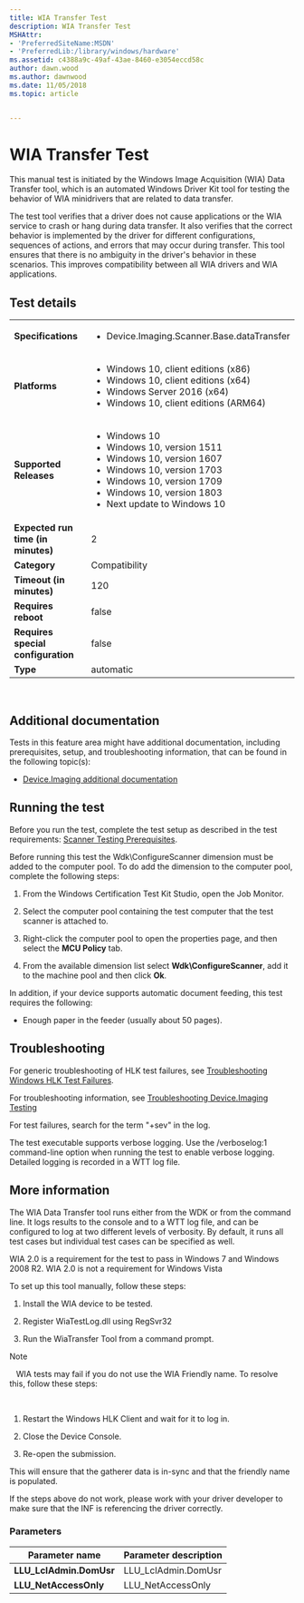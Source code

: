 ```yaml
---
title: WIA Transfer Test
description: WIA Transfer Test
MSHAttr:
- 'PreferredSiteName:MSDN'
- 'PreferredLib:/library/windows/hardware'
ms.assetid: c4388a9c-49af-43ae-8460-e3054eccd58c
author: dawn.wood
ms.author: dawnwood
ms.date: 11/05/2018
ms.topic: article


---
```


# <span id="p_hlk_test.46e93150-b456-4aaa-a02a-09a93f32fe93"></span>WIA Transfer Test


This manual test is initiated by the Windows Image Acquisition (WIA) Data Transfer tool, which is an automated Windows Driver Kit tool for testing the behavior of WIA minidrivers that are related to data transfer.

The test tool verifies that a driver does not cause applications or the WIA service to crash or hang during data transfer. It also verifies that the correct behavior is implemented by the driver for different configurations, sequences of actions, and errors that may occur during transfer. This tool ensures that there is no ambiguity in the driver's behavior in these scenarios. This improves compatibility between all WIA drivers and WIA applications.

## Test details
|||
|---|---|
| **Specifications**  | <ul><li>Device.Imaging.Scanner.Base.dataTransfer</li></ul> |  
| **Platforms**   | <ul><li>Windows 10, client editions (x86)</li><li>Windows 10, client editions (x64)</li><li>Windows Server 2016 (x64)</li><li>Windows 10, client editions (ARM64)</li></ul> |
| **Supported Releases** | <ul><li>Windows 10</li><li>Windows 10, version 1511</li><li>Windows 10, version 1607</li><li>Windows 10, version 1703</li><li>Windows 10, version 1709</li><li>Windows 10, version 1803</li><li>Next update to Windows 10</li></ul> |
|**Expected run time (in minutes)**| 2 |
|**Category**| Compatibility |
|**Timeout (in minutes)**| 120 |
|**Requires reboot**| false |
|**Requires special configuration**| false |
|**Type**| automatic |

 

## <span id="Additional_documentation"></span><span id="additional_documentation"></span><span id="ADDITIONAL_DOCUMENTATION"></span>Additional documentation


Tests in this feature area might have additional documentation, including prerequisites, setup, and troubleshooting information, that can be found in the following topic(s):

-   [Device.Imaging additional documentation](device-imaging-additional-documentation.md)

## <span id="Running_the_test"></span><span id="running_the_test"></span><span id="RUNNING_THE_TEST"></span>Running the test


Before you run the test, complete the test setup as described in the test requirements: [Scanner Testing Prerequisites](scanner-testing-prerequisites.md).

Before running this test the Wdk\\ConfigureScanner dimension must be added to the computer pool. To do add the dimension to the computer pool, complete the following steps:

1.  From the Windows Certification Test Kit Studio, open the Job Monitor.

2.  Select the computer pool containing the test computer that the test scanner is attached to.

3.  Right-click the computer pool to open the properties page, and then select the **MCU Policy** tab.

4.  From the available dimension list select **Wdk\\ConfigureScanner**, add it to the machine pool and then click **Ok**.

In addition, if your device supports automatic document feeding, this test requires the following:

-   Enough paper in the feeder (usually about 50 pages).

## <span id="Troubleshooting"></span><span id="troubleshooting"></span><span id="TROUBLESHOOTING"></span>Troubleshooting


For generic troubleshooting of HLK test failures, see [Troubleshooting Windows HLK Test Failures](..\user\troubleshooting-windows-hlk-test-failures.md).

For troubleshooting information, see [Troubleshooting Device.Imaging Testing](troubleshooting-deviceimaging-testing.md)

For test failures, search for the term "+sev" in the log.

The test executable supports verbose logging. Use the /verboselog:1 command-line option when running the test to enable verbose logging. Detailed logging is recorded in a WTT log file.

## <span id="More_information"></span><span id="more_information"></span><span id="MORE_INFORMATION"></span>More information


The WIA Data Transfer tool runs either from the WDK or from the command line. It logs results to the console and to a WTT log file, and can be configured to log at two different levels of verbosity. By default, it runs all test cases but individual test cases can be specified as well.

WIA 2.0 is a requirement for the test to pass in Windows 7 and Windows 2008 R2. WIA 2.0 is not a requirement for Windows Vista

To set up this tool manually, follow these steps:

1.  Install the WIA device to be tested.

2.  Register WiaTestLog.dll using RegSvr32

3.  Run the WiaTransfer Tool from a command prompt.

>[!NOTE]
>  
WIA tests may fail if you do not use the WIA Friendly name. To resolve this, follow these steps:

 

1.  Restart the Windows HLK Client and wait for it to log in.

2.  Close the Device Console.

3.  Re-open the submission.

This will ensure that the gatherer data is in-sync and that the friendly name is populated.

If the steps above do not work, please work with your driver developer to make sure that the INF is referencing the driver correctly.

### <span id="Parameters"></span><span id="parameters"></span><span id="PARAMETERS"></span>Parameters

| Parameter name           | Parameter description |
|--------------------------|-----------------------|
| **LLU\_LclAdmin.DomUsr** | LLU\_LclAdmin.DomUsr  |
| **LLU\_NetAccessOnly**   | LLU\_NetAccessOnly    |

 

 

 






